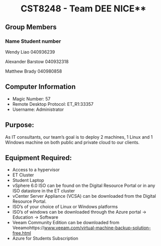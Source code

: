 # <center>CST8248 - Team DEE NICE** </center>

## Group Members 

### Name  Student number 
Wendy Liao 
040936239 

Alexander Barstow 
040932318 

Matthew Brady 
040980858 

  
## Computer Information
* Magic Number: 57 
* Remote Desktop Protocol: ET_R1:33357 
* Username: Administrator  
 

## Purpose: 
As IT consultants, our team’s goal is to deploy 2 machines, 1 Linux and 1 Windows machine on both public and private cloud to our clients.   



## Equipment Required: 

* Access to a hypervisor 
* ET Cluster 
* Student Laptop 
* vSphere 6.0 ISO can be found on the Digital Resource Portal or in any ISO datastore in the ET cluster 
* vCenter Server Appliance (VCSA) can be downloaded from the Digital Resource Portal. 
* ISO’s of your choice of Linux or Windows platforms 
* ISO’s of windows can be downloaded through the Azure portal -> Education -> Software 
* Veeam Community Edition can be downloaded from Veeamohttps://www.veeam.com/virtual-machine-backup-solution-free.html 
* Azure for Students Subscription 